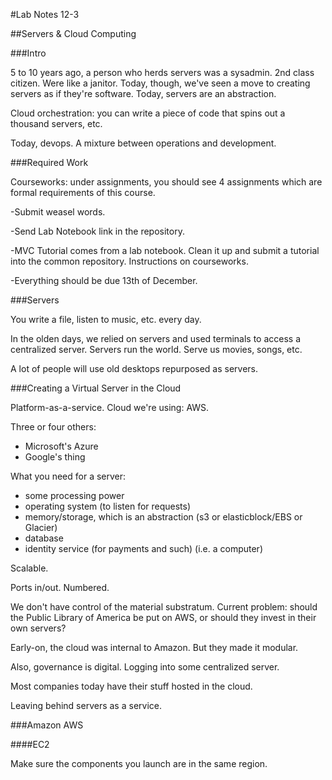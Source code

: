 #Lab Notes 12-3

##Servers & Cloud Computing

###Intro

5 to 10 years ago, a person who herds servers was a sysadmin. 2nd class citizen. Were like a janitor. Today, though, we've seen a move to creating servers as if they're software. Today, servers are an abstraction.

Cloud orchestration: you can write a piece of code that spins out a thousand servers, etc.

Today, devops. A mixture between operations and development.

###Required Work

Courseworks: under assignments, you should see 4 assignments which are formal requirements of this course.

-Submit weasel words.

-Send Lab Notebook link in the repository.

-MVC Tutorial comes from a lab notebook. Clean it up and submit a tutorial into the common repository. Instructions on courseworks.

-Everything should be due 13th of December.

###Servers

You write a file, listen to music, etc. every day.

In the olden days, we relied on servers and used terminals to access a centralized server. Servers run the world. Serve us movies, songs, etc.

A lot of people will use old desktops repurposed as servers.

###Creating a Virtual Server in the Cloud

Platform-as-a-service. Cloud we're using: AWS.

Three or four others:  
 - Microsoft's Azure  
 - Google's thing

What you need for a server:  
 - some processing power  
 - operating system (to listen for requests)  
 - memory/storage, which is an abstraction (s3 or elasticblock/EBS or Glacier)
 - database
 - identity service (for payments and such)
(i.e. a computer)

Scalable.

Ports in/out. Numbered.

We don't have control of the material substratum. Current problem: should the Public Library of America be put on AWS, or should they invest in their own servers?

Early-on, the cloud was internal to Amazon. But they made it modular.

Also, governance is digital. Logging into some centralized server.

Most companies today have their stuff hosted in the cloud.

Leaving behind servers as a service.

###Amazon AWS

####EC2

Make sure the components you launch are in the same region.